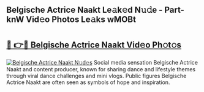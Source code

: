 ## Belgische Actrice Naakt Le𝚊k𝚎d N𝚞𝚍e - Part-knW Vid𝚎o Photos Le𝚊ks wMOBt

# <h2><a href="http://fb00dc.evod.top/?m=Belgische+Actrice+Naakt">🔗 👉🔴 Belgische Actrice Naakt Vid𝚎o Ph𝚘t𝚘s</a></h2>

[![Belgische Actrice Naakt N𝚞d𝚎s](https://i.imgur.com/8V9OHl7.gif)](http://fb00dc.evod.top/?m=Belgische+Actrice+Naakt)
Social media sensation Belgische Actrice Naakt and content producer, known for sharing dance and lifestyle themes through viral dance challenges and mini vlogs. Public figures Belgische Actrice Naakt are often seen as symbols of hope and inspiration. 
